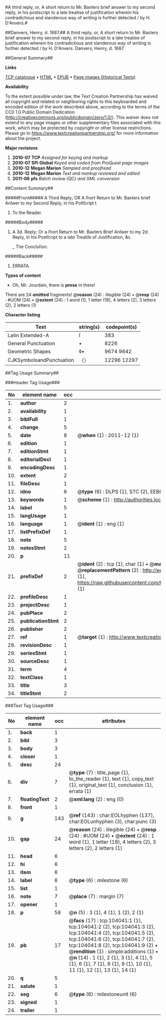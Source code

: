 #A third reply, or, A short return to Mr. Baxters brief answer to my second reply, in his postscript to a late treatise of justification wherein his contradictious and slanderous way of writing is further detected / by H. D'Anvers.#

##Danvers, Henry, d. 1687.##
A third reply, or, A short return to Mr. Baxters brief answer to my second reply, in his postscript to a late treatise of justification wherein his contradictious and slanderous way of writing is further detected / by H. D'Anvers.
Danvers, Henry, d. 1687.

##General Summary##

**Links**

[TCP catalogue](http://www.ota.ox.ac.uk/tcp/)  • 
[HTML](http://tei.it.ox.ac.uk/tcp/Texts-HTML/free/A36/A36654.html)  • 
[EPUB](http://tei.it.ox.ac.uk/tcp/Texts-EPUB/free/A36/A36654.epub) • 
[Page images (Historical Texts)](https://historicaltexts.jisc.ac.uk/eebo-15599450e)

**Availability**

To the extent possible under law, the Text Creation Partnership has waived all copyright and related or neighboring rights to this keyboarded and encoded edition of the work described above, according to the terms of the CC0 1.0 Public Domain Dedication (http://creativecommons.org/publicdomain/zero/1.0/). This waiver does not extend to any page images or other supplementary files associated with this work, which may be protected by copyright or other license restrictions. Please go to https://www.textcreationpartnership.org/ for more information about the project.

**Major revisions**

1. __2010-07__ __TCP__ *Assigned for keying and markup*
1. __2010-07__ __SPi Global__ *Keyed and coded from ProQuest page images*
1. __2010-12__ __Megan Marion__ *Sampled and proofread*
1. __2010-12__ __Megan Marion__ *Text and markup reviewed and edited*
1. __2011-06__ __pfs__ *Batch review (QC) and XML conversion*

##Content Summary##

#####Front#####
A Third Reply; OR A ſhort Return to Mr. Baxters brief Anſwer to my Second Reply, in his Poſtſcript t
1. To the Reader.

#####Body#####

1. A 3d. Reply; Or a ſhort Return to Mr. Baxters Brief Anſwer to my 2d. Reply, in his Postſcript to a late Treatiſe of Justification, &c.

    _ The Concluſion.

#####Back#####

1. ERRATA.

**Types of content**

  * Oh, Mr. Jourdain, there is **prose** in there!

There are 24 **omitted** fragments! 
 @__reason__ (24) : illegible (24)  •  @__resp__ (24) : #UOM (24)  •  @__extent__ (24) : 1 word (1), 1 letter (18), 4 letters (2), 3 letters (2), 2 letters (1)

**Character listing**


|Text|string(s)|codepoint(s)|
|---|---|---|
|Latin Extended-A|ſ|383|
|General Punctuation|•|8226|
|Geometric Shapes|◊▪|9674 9642|
|CJKSymbolsandPunctuation|〈〉|12296 12297|

##Tag Usage Summary##

###Header Tag Usage###

|No|element name|occ|attributes|
|---|---|---|---|
|1.|__author__|2||
|2.|__availability__|1||
|3.|__biblFull__|1||
|4.|__change__|5||
|5.|__date__|8| @__when__ (1) : 2011-12 (1)|
|6.|__edition__|1||
|7.|__editionStmt__|1||
|8.|__editorialDecl__|1||
|9.|__encodingDesc__|1||
|10.|__extent__|2||
|11.|__fileDesc__|1||
|12.|__idno__|6| @__type__ (6) : DLPS (1), STC (2), EEBO-CITATION (1), OCLC (1), VID (1)|
|13.|__keywords__|1| @__scheme__ (1) : http://authorities.loc.gov/ (1)|
|14.|__label__|5||
|15.|__langUsage__|1||
|16.|__language__|1| @__ident__ (1) : eng (1)|
|17.|__listPrefixDef__|1||
|18.|__note__|5||
|19.|__notesStmt__|2||
|20.|__p__|11||
|21.|__prefixDef__|2| @__ident__ (2) : tcp (1), char (1)  •  @__matchPattern__ (2) : ([0-9\-]+):([0-9IVX]+) (1), (.+) (1)  •  @__replacementPattern__ (2) : http://eebo.chadwyck.com/downloadtiff?vid=$1&page=$2 (1), https://raw.githubusercontent.com/textcreationpartnership/Texts/master/tcpchars.xml#$1 (1)|
|22.|__profileDesc__|1||
|23.|__projectDesc__|1||
|24.|__pubPlace__|2||
|25.|__publicationStmt__|2||
|26.|__publisher__|2||
|27.|__ref__|1| @__target__ (1) : http://www.textcreationpartnership.org/docs/. (1)|
|28.|__revisionDesc__|1||
|29.|__seriesStmt__|1||
|30.|__sourceDesc__|1||
|31.|__term__|4||
|32.|__textClass__|1||
|33.|__title__|3||
|34.|__titleStmt__|2||


###Text Tag Usage###

|No|element name|occ|attributes|
|---|---|---|---|
|1.|__back__|1||
|2.|__bibl__|3||
|3.|__body__|3||
|4.|__closer__|1||
|5.|__desc__|24||
|6.|__div__|7| @__type__ (7) : title_page (1), to_the_reader (1), text (1), copy_text (1), original_text (1), conclusion (1), errata (1)|
|7.|__floatingText__|2| @__xml:lang__ (2) : eng (0)|
|8.|__front__|1||
|9.|__g__|143| @__ref__ (143) : char:EOLhyphen (137), char:EOLunhyphen (3), char:punc (3)|
|10.|__gap__|24| @__reason__ (24) : illegible (24)  •  @__resp__ (24) : #UOM (24)  •  @__extent__ (24) : 1 word (1), 1 letter (18), 4 letters (2), 3 letters (2), 2 letters (1)|
|11.|__head__|6||
|12.|__hi__|6||
|13.|__item__|6||
|14.|__label__|6| @__type__ (6) : milestone (6)|
|15.|__list__|1||
|16.|__note__|7| @__place__ (7) : margin (7)|
|17.|__opener__|1||
|18.|__p__|58| @__n__ (5) : 3 (1), 4 (1), 1 (2), 2 (1)|
|19.|__pb__|17| @__facs__ (17) : tcp:104041:1 (1), tcp:104041:2 (2), tcp:104041:3 (2), tcp:104041:4 (2), tcp:104041:5 (2), tcp:104041:6 (2), tcp:104041:7 (2), tcp:104041:8 (2), tcp:104041:9 (2)  •  @__rendition__ (1) : simple:additions (1)  •  @__n__ (14) : 1 (1), 2 (1), 3 (1), 4 (1), 5 (1), 6 (1), 7 (1), 8 (1), 9 (1), 10 (1), 11 (1), 12 (1), 13 (1), 14 (1)|
|20.|__q__|5||
|21.|__salute__|1||
|22.|__seg__|6| @__type__ (6) : milestoneunit (6)|
|23.|__signed__|1||
|24.|__trailer__|1||
